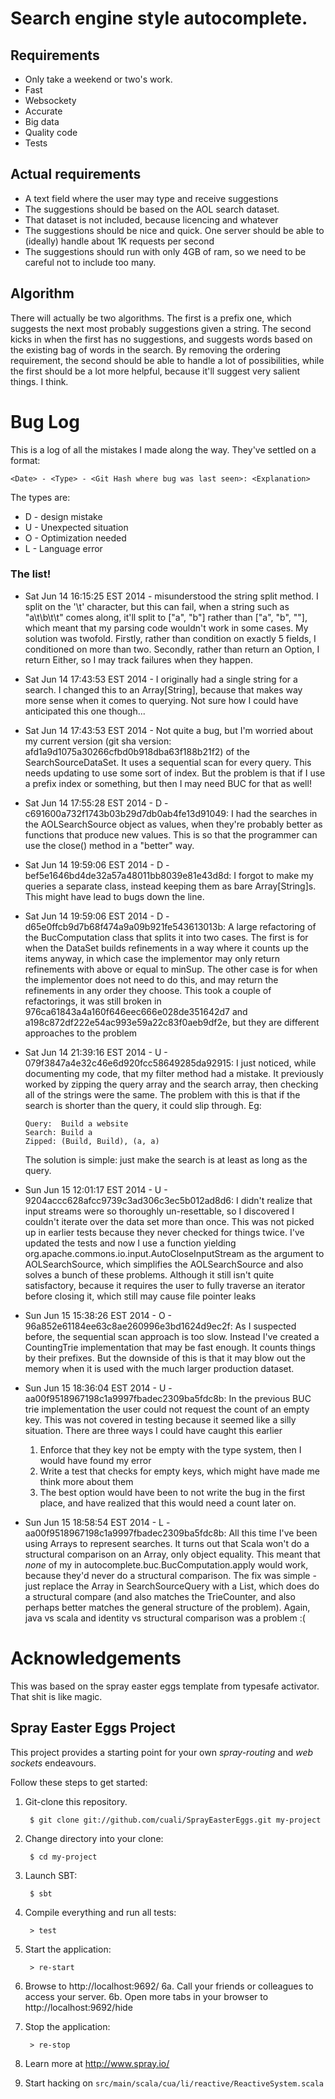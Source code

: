 # Search engine style autocomplete.   
## Requirements

 * Only take a weekend or two's work.
 * Fast
 * Websockety
 * Accurate
 * Big data
 * Quality code
 * Tests

## Actual requirements
 * A text field where the user may type and receive suggestions
 * The suggestions should be based on the AOL search dataset.
 * That dataset is not included, because licencing and whatever
 * The suggestions should be nice and quick. One server should be able to (ideally) handle about 1K requests per second
 * The suggestions should run with only 4GB of ram, so we need to be careful not to include too many.

## Algorithm
 There will actually be two algorithms. The first is a prefix one, which suggests the next most probably suggestions given a
string. The second kicks in when the first has no suggestions, and suggests words based on the existing bag of words in the
search. By removing the ordering requirement, the second should be able to handle a lot of possibilities, while the first 
should be a lot more helpful, because it'll suggest very salient things. I think.

# Bug Log
 This is a log of all the mistakes I made along the way. They've settled on a format:
 
    <Date> - <Type> - <Git Hash where bug was last seen>: <Explanation>
 
 The types are:
  
  * D - design mistake
  * U - Unexpected situation
  * O - Optimization needed
  * L - Language error
  
### The list!

  * Sat Jun 14 16:15:25 EST 2014 - misunderstood the string split method. I split on the '\t' character, but this can
    fail, when a string such as "a\t\b\t\t" comes along, it'll split to ["a", "b"] rather than ["a", "b", ""], which
    meant that my parsing code wouldn't work in some cases. My solution was twofold. Firstly, rather than condition on
    exactly 5 fields, I conditioned on more than two. Secondly, rather than return an Option, I return Either, so I
    may track failures when they happen. 
  * Sat Jun 14 17:43:53 EST 2014 - I originally had a single string for a search. I changed this to an Array[String],
    because that makes way more sense when it comes to querying. Not sure how I could have anticipated this one though...
  * Sat Jun 14 17:43:53 EST 2014 - Not quite a bug, but I'm worried about my current version (git sha version: 
    afd1a9d1075a30266cfbd0b918dba63f188b21f2) of the SearchSourceDataSet. It uses a sequential scan for every query.
    This needs updating to use some sort of index. But the problem is that if I use a prefix index or something, but 
    then I may need BUC for that as well!
  * Sat Jun 14 17:55:28 EST 2014 - D - c691600a732f1743b03b29d7db0ab4fe13d91049: I had the searches in the AOLSearchSource
    object as values, when they're probably better as functions that produce new values. This is so that the programmer
    can use the close() method in a "better" way.
  * Sat Jun 14 19:59:06 EST 2014 - D - bef5e1646bd4de32a57a48011bb8039e81e43d8d: I forgot to make my queries a separate
    class, instead keeping them as bare Array[String]s. This might have lead to bugs down the line.
  * Sat Jun 14 19:59:06 EST 2014 - D - d65e0ffcb9d7b68f474a9a09b921fe543613013b: A large refactoring of the BucComputation
    class that splits it into two cases. The first is for when the DataSet builds refinements in a way where it
    counts up the items anyway, in which case the implementor may only return refinements with above or equal to minSup.
    The other case is for when the implementor does not need to do this, and may return the refinements in any order
    they choose. This took a couple of refactorings, it was still broken in 976ca61843a4a160f646eec666e028de351642d7
    and a198c872df222e54ac993e59a22c83f0aeb9df2e, but they are different approaches to the problem
  * Sat Jun 14 21:39:16 EST 2014 - U - 079f3847a4e32c46e6d920fcc58649285da92915: I just noticed, while documenting
    my code, that my filter method had a mistake. It previously worked by zipping the query array and the search
    array, then checking all of the strings were the same. The problem with this is that if the search is shorter 
    than the query, it could slip through. Eg:
        
        Query:  Build a website
        Search: Build a
        Zipped: (Build, Build), (a, a)
    
    The solution is simple: just make the search is at least as long as the query.
  * Sun Jun 15 12:01:17 EST 2014 - U - 9204accc628afcc9739c3ad306c3ec5b012ad8d6: I didn't realize that input streams 
    were so thoroughly un-resettable, so I discovered I couldn't iterate over the data set more than once. This was
    not picked up in earlier tests because they never checked for things twice. I've updated the tests and now I
    use a function yielding org.apache.commons.io.input.AutoCloseInputStream as the argument to AOLSearchSource, 
    which simplifies the AOLSearchSource and also solves a bunch of these problems. Although it still isn't quite 
    satisfactory, because it requires the user to fully traverse an iterator before closing it, which still may
    cause file pointer leaks
  * Sun Jun 15 15:38:26 EST 2014 - O - 96a852e61184ee63c8ae260996e3bd1624d9ec2f: As I suspected before, the sequential 
    scan approach is too slow. Instead I've created a CountingTrie implementation that may be fast enough. It counts
    things by their prefixes. But the downside of this is that it may blow out the memory when it is used with the 
    much larger production dataset.
  * Sun Jun 15 18:36:04 EST 2014 - U - aa00f9518967198c1a9997fbadec2309ba5fdc8b: In the previous BUC trie implementation
    the user could not request the count of an empty key. This was not covered in testing because it seemed like
    a silly situation. There are three ways I could have caught this earlier
        
    1. Enforce that they key not be empty with the type system, then I would have found my error
    2. Write a test that checks for empty keys, which might have made me think more about them
    3. The best option would have been to not write the bug in the first place, and have realized
       that this would need a count later on.
       
  * Sun Jun 15 18:58:54 EST 2014 - L - aa00f9518967198c1a9997fbadec2309ba5fdc8b: All this time I've been using Arrays
    to represent searches. It turns out that Scala won't do a structural comparison on an Array, only object equality.
    This meant that *none* of my in autocomplete.buc.BucComputation.apply would work, because they'd never do a 
    structural comparison. The fix was simple - just replace the Array in SearchSourceQuery with a List, which does
    do a structural compare (and also matches the TrieCounter, and also perhaps better matches the general structure
    of the problem). Again, java vs scala and identity vs structural comparison was a problem :(
    
    

# Acknowledgements
This was based on the spray easter eggs template from typesafe activator. That shit is like magic.
## Spray Easter Eggs Project

This project provides a starting point for your own _spray-routing_
and _web sockets_ endeavours.

Follow these steps to get started:

1. Git-clone this repository.

        $ git clone git://github.com/cuali/SprayEasterEggs.git my-project

2. Change directory into your clone:

        $ cd my-project

3. Launch SBT:

        $ sbt

4. Compile everything and run all tests:

        > test

5. Start the application:

        > re-start

6. Browse to http://localhost:9692/
6a. Call your friends or colleagues to access your server.
6b. Open more tabs in your browser to http://localhost:9692/hide

7. Stop the application:

        > re-stop

8. Learn more at http://www.spray.io/

9. Start hacking on `src/main/scala/cua/li/reactive/ReactiveSystem.scala`
